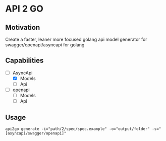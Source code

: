 # API 2 GO

## Motivation
Create a faster, leaner more focused golang api model generator for swagger/openapi/asyncapi for golang

## Capabilities

-[ ] AsyncApi
  -[x] Models 
  -[ ] Api
-[ ] openapi
  -[ ] Models 
  -[ ] Api
  
## Usage

```api2go generate -i="path/2/spec/spec.example" -o="output/folder" -s="[asyncapi/swagger/openapi]"```